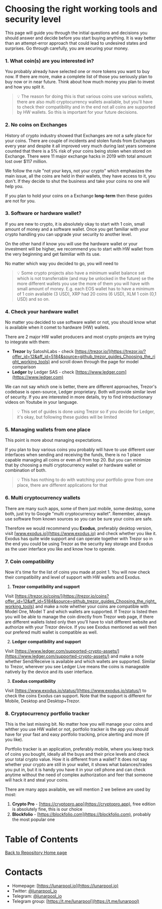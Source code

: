 # Choosing the right working tools and security level
This page will guide you through the initial questions and decisions you should answer and decide before you start buying anything. It is way better than an attempt-error approach that could lead to undesired states and surprises. Go through carefully, you are securing your money.

### 1. What coin(s) are you interested in?

You probably already have selected one or more tokens you want to buy now. If there are more, make a complete list of those you seriously plan to buy now or in near future. Think about how much money you plan to invest and how you split it.

> :bulb: The reason for doing this is that various coins use various wallets, there are also multi cryptocurrency wallets available, but you'll have to check their compatibility and in the end not all coins are supported by HW wallets. So this is important for your future decisions.

### 2. No coins on Exchanges

History of crypto industry showed that Exchanges are not a safe place for your coins. There are couple of incidents and stolen funds from Exchanges every year and despite it all improved very much during last years someone counted that there is a 5% risk of your coins being stolen when stored on Exchange. There were 11 major exchange hacks in 2019 with total amount lost over $117 million.

We follow the rule "not your keys, not your crypto" which emphasizes the main issue, all the coins are held in their wallets, they have access to it, you don't. If they decide to shut the business and take your coins no one will help you.

If you plan to hold your coins on a Exchange **long-term** then these guides are not for you.

### 3. Software or hardware wallet?

If you are new to crypto, it is absolutely okay to start with 1 coin, small amount of money and a software wallet. Once you get familiar with your crypto handling you can upgrade your security to another level.

On the other hand if know you will use the hardware wallet or your investment will be higher, we recommend you to start with HW wallet from the very beginning and get faimiliar with its use.

No matter which way you decided to go, you will need to 

> :bulb: Some crypto projects also have a minimum wallet balance set which is not transferrable (and may be unlocked in the future) se the more different wallets you use the more of them you will have with small amount of money. E.g. each EOS wallet has to have a minimum of 1 coin available (3 USD), XRP had 20 coins (6 USD), XLM 1 coin (0,1 USD) and so on.

### 4. Check your hardware wallet

No matter you decided to use software wallet or not, you should know what is available when it comet to hardware (HW) wallets.

There are 2 major HW wallet producers and most crypto projects are trying to integrate with them:

* **Trezor** by SatoshiLabs - check [https://trezor.io/](https://trezor.io/?offer_id=12&aff_id=5184&source=github_trezor_guides_Choosing_the_right_working_tools) and scroll down through the page for model comparison
* **Ledger** by Ledger SAS - check [https://www.ledger.com](https://www.ledger.com)

We can not say which one is better, there are different approaches, Trezor's codebase is open-source, Ledger proprietary. Both will provide similar level of security. If you are interested in more details, try to find introductionary videos on Youtube in your language.

> :bulb: This set of guides is done using Trezor so if you decide for Ledger, it's okay, but following these guides will be limited

### 5. Managing wallets from one place

This point is more about managing expectations.

If you plan to buy various coins you probably will have to use different user interfaces when sending and receiving the funds, there is no 1 place capable managing all coins or even all from top 20. But you can minimize that by choosing a multi cryptocurrency wallet or hardware wallet or combination of both.

> :bulb: This has nothing to do with watching your portfolio grow from one place, there are different applications for that

### 6. Multi cryptocurrency wallets

There are many such apps, some of them just mobile, some desktop, some both, just try to Google "multi cryptocurrency wallet". Remember, always use software from known sources so you can be sure your coins are safe.

Therefore we would recommend you **Exodus**, preferably desktop version, visit [www.exodus.io](https://www.exodus.io) and check whether you like it. Exodus has quite wide support and can operate together with Trezor so in the end you could be using Trezor as the security key storage and Exodus as the user interface you like and know how to operate.

### 7. Coin compatibility

Now it's time for the list of coins you made at point 1. You will now check their compatibility and level of support with HW wallets and Exodus.

1. **Trezor compatibility and support**

Visit [https://trezor.io/coins/](https://trezor.io/coins?offer_id=12&aff_id=5184&source=github_trezor_guides_Choosing_the_right_working_tools) and make a note whether your coins are compatible with Model One, Model T and which wallets are supported. If Trezor is listed then you will be able to manage the coin directly from Trezor web page, if there are different wallets listed only then you'll have to visit different website and authorize with your Trezor device. If you see Exodus mentioned as well then our prefered multi wallet is compatible as well.

2. **Ledger compatibility and support**

Visit [https://www.ledger.com/supported-crypto-assets/](https://www.ledger.com/supported-crypto-assets/) and make a note whether Send/Receive is available and which wallets are supported. Similar to Trezor, wherever you see Ledger Live means the coins is manageable natively by the device and its user interface.

3. **Exodus compatibility**

Visit [https://www.exodus.io/status/](https://www.exodus.io/status/) to check the coins Exodus can support. Note that the support is different for Mobile, Desktop and Desktop+Trezor.

### 8. Cryptocurrency portfolio tracker

This is the last missing bit. No matter how you will manage your coins and whther you use HW wallet or not, portfolio tracker is the app you should have for your fast and easy portfolio tracking, price alerting and more (if you like).

Portfolio tracker is an application, preferably mobile, where you keep track of coins you bought, ideally all the buys and their price levels and check your total crypto value. How it is different from a wallet? It does not say whether your crypto are still in your wallet, it shows what balances/trades you put in, but it is handy you have it in your cell phone and can check anytime without the need of complex authorization and feer that someone will hack it and steal your coins.

There are many apps available, we will mention 2 we believe are used by most:
1. **Crypto Pro** - [https://cryptopro.app](https://cryptopro.app), free edition is absolutely fine, this is our choice
2. **Blockfolio** - [https://blockfolio.com](https://blockfolio.com), probably the most popular one

# Table of Contents

[Back to Repository Home page](../README.md)

# Contacts

* Homepage: [https://lunarpool.io](https://lunarpool.io)
* Twitter: [@lunarpool_io](https://twitter.com/lunarpool_io)
* Telegram: [@lunarpool_io](https://t.me/lunarpool_io)
* Telegram group: [https://t.me/lunarpool](https://t.me/lunarpool)
